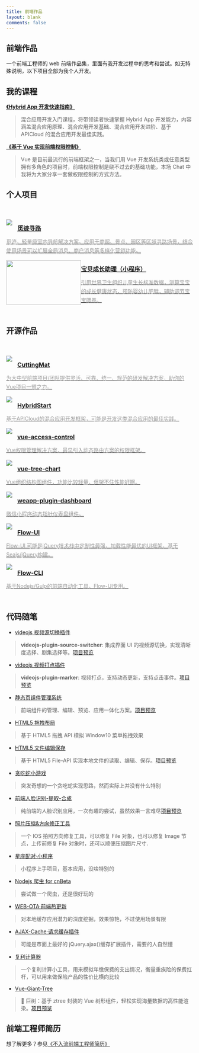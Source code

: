 ```yaml
---
title: 前端作品
layout: blank
comments: false
---
```


<style>
  .logo_wrap {
    float: left;
    width: 202px;
    height: 120px;
    overflow: hidden;
    text-align: center
  }

  .comp-cards .logo_wrap img {
    float: none;
    height: 100%;
    margin: 0 auto;
  }

  .comp-cards {
    font-size: 0;
    margin: 40px 0;
  }

  .comp-cards ul {
    overflow: hidden;
    padding: 0;
  }

  .comp-cards li {
    margin: 14px 0;
  }

  .comp-cards a {
    display: block;
    position: relative;
    border: 0;
    overflow: hidden;
  }

  .comp-cards img {
    float: left;
    margin: 0 14px 0 0;
    max-height: 120px;
  }

  .comp-cards h3 {
    font-size: 16px;
    font-weight: 700;
    margin: 0;
    height: 3em;
    line-height: 3em;
    overflow: hidden;
  }

  .comp-cards .desc {
    display: block;
    line-height: 1.7em;
    color: #999;
    margin: 0;
    font-size: 14px;
  }

  .comp-cards a:hover h3 {
    text-decoration: underline;
  }

  .comp-cards a:hover .desc {
    color: #333;
  }

  @media only screen and (max-device-width: 640px) {
    .comp-cards img {
      float: none;
      display: block;
    }

  }
</style>

## 前端作品

一个前端工程师的 web 前端作品集，里面有我开发过程中的思考和尝试。如无特殊说明，以下项目全部为我个人开发。

## 我的课程

[**《Hybrid App 开发快速指南》**](https://gitbook.cn/gitchat/column/5b679a1d201ffa4ab88e7d5d)

> 混合应用开发入门课程，将带领读者快速掌握 Hybrid App 开发能力，内容涵盖混合应用原理、混合应用开发基础、混合应用开发进阶、基于 APICloud 的混合应用开发最佳实践。

[**《基于 Vue 实现前端权限控制》**](https://gitbook.cn/gitchat/activity/5a1f620f52525e427b667ca6)

> Vue 是目前最流行的前端框架之一，当我们用 Vue 开发系统类或任意类型拥有多角色的项目时，前端权限控制是绕不过去的基础功能，本场 Chat 中我将为大家分享一套做权限控制的方式方法。

## 个人项目

<div class="comp-cards">
  <ul>
    <li><a href="https://tracesr.github.io/" title="觅迹导航" target="_blank"><img
          src="https://refined-x.com/asset/tracesr.png" alt="Tracesr logo">
        <h3>觅迹寻路</h3><span class="desc">觅迹，轻量级室内导航解决方案。应用于商超、景点、园区等区域寻路场景，结合使用场景可以扩展全局消息、商户消息等多样化营销功能。</span>
      </a></li>
    <li><a href="https://mp.weixin.qq.com/s/CVQWLJ5Wn9gcAP4NCEhNqw" title="成长助理" target="_blank">
        <div class="logo_wrap"><img src="https://refined-x.com/asset/baby_assistant2.png" alt="成长助理"></div>
        <h3>宝贝成长助理（小程序）</h3><span class="desc">引用世界卫生组织儿童生长标准数据，测算宝宝的成长健康状态，预防婴幼儿肥胖，辅助调节宝宝喂养。</span>
      </a></li>
  </ul>
</div>

## 开源作品

<div class="comp-cards">
  <ul>
    <li><a href="https://cutting-mat.github.io/" title="CuttingMat" target="_blank"><img
          src="https://refined-x.com/asset/cutting-mat-logo.png" alt="cutting-mat-logo">
        <h3>CuttingMat</h3><span class="desc">为大中型前端项目/团队提供灵活、可靠、统一、规范的研发解决方案，助你的Vue项目一臂之力。</span>
      </a></li>
    <li><a href="//refined-x.com/HybridStart/" title="HybridStart" target="_blank"><img
          src="https://refined-x.com/asset/hybridstart-logo.jpg" alt="HybridStart logo">
        <h3>HybridStart</h3><span class="desc">基于APICloud的混合应用开发框架，可能是开发这类混合应用的最佳实践。</span>
      </a></li>
    <li><a href="https://github.com/tower1229/Vue-Access-Control" title="vue-access-control" target="_blank"><img
          src="https://refined-x.com/asset/vsc-logo.png" alt="vue-access-control logo">
        <h3>vue-access-control</h3><span class="desc">Vue权限管理解决方案，最早引入动态路由方案的权限框架。</span>
      </a></li>
    <li><a href="https://github.com/tower1229/Vue-Tree-Chart" title="vue-tree-chart" target="_blank"><img
          src="https://refined-x.com/asset/vtc-logo.png" alt="vue-tree-chart logo">
        <h3>vue-tree-chart</h3><span class="desc">Vue组织结构图组件，功能比较轻量，但架不住性能好啊。</span>
      </a></li>
    <li><a href="https://github.com/tower1229/weapp-plugin-dashboard" title="weapp-plugin-dashboard"
        target="_blank"><img src="https://refined-x.com/asset/weapp-plugin-dashboard.png"
          alt="weapp-plugin-dashboard preview">
        <h3>weapp-plugin-dashboard</h3><span class="desc">微信小程序动态指针仪表盘组件。</span>
      </a></li>
    <li><a href="//flow-ui.github.io/" title="Flow-UI" target="_blank"><img
          src="https://refined-x.com/asset/flow-ui-logo.jpg" alt="Flow-UI logo">
        <h3>Flow-UI</h3><span class="desc">Flow-UI 可能是jQuery技术栈中定制性最强，加载性能最优的UI框架，基于Seajs/jQuery构建。</span>
      </a></li>
    <li><a href="//flow-ui.github.io/Flow-CLI/" title="Flow-CLI" target="_blank"><img
          src="https://refined-x.com/asset/flow-cli-logo.jpg" alt="Flow-CLI logo">
        <h3>Flow-CLI</h3><span class="desc">基于Nodejs/Gulp的前端自动化工具，Flow-UI专用。</span>
      </a></li>
  </ul>
</div>

## 代码随笔

- [videojs 视频源切换插件](https://github.com/tower1229/videojs-plugin-source-switcher)

> **videojs-plugin-source-switcher**: 集成界面 UI 的视频源切换，实现清晰度选择、剧集选择等。[项目预览](http://refined-x.com/videojs-plugin-source-switcher/)

- [videojs 视频打点插件](https://github.com/tower1229/videojs-plugin-marker)

> **videojs-plugin-marker**: 视频打点，支持动态更新，支持点击事件。[项目预览](http://refined-x.com/videojs-plugin-marker/)

- [静态页组件管理系统](https://github.com/tower1229/WidgetsPlayground)

> 前端组件的管理、编辑、预览、应用一体化方案。[项目预览](https://refined-x.com/WidgetsPlayground/)

- [HTML5 拖拽布局](https://refined-x.com/projects/codes/startmenu.html)

> 基于 HTML5 拖拽 API 模拟 Window10 菜单拖拽效果

- [HTML5 文件编辑保存](https://github.com/tower1229/htm5-file-operations)

> 基于 HTML5 File-API 实现本地文件的读取、编辑、保存。[项目预览](https://refined-x.com/htm5-file-operations/)

- [贪吃蛇小游戏](https://refined-x.com/projects/codes/snake.html)

> 突发奇想的一个贪吃蛇实现思路，然而实际上并没有什么特别

- [前端人脸识别-提取-合成](https://github.com/tower1229/frontend-face-detection)

> 纯前端的人脸识别应用，一次有趣的尝试，虽然效果一言难尽[项目预览](https://refined-x.com/frontend-face-detection/)

- [照片压缩&方向修正工具](https://github.com/tower1229/ios-photo-repair)

> 一个 IOS 拍照方向修复工具，可以修复 File 对象，也可以修复 Image 节点，上传前修复 File 对象时，还可以顺便压缩图片尺寸.

- [星座配对·小程序](https://github.com/tower1229/weapp-star)

> 小程序上手项目，基本应用，没啥特别的

- [Nodejs 爬虫 for cnBeta](https://github.com/tower1229/crawler)

> 尝试做一个爬虫，还是很好玩的

- [WEB-OTA·前端热更新](https://github.com/tower1229/WEB-OTA)

> 对本地缓存应用潜力的深度挖掘，效果惊艳，不过使用场景有限

- [AJAX-Cache·请求缓存插件](https://github.com/tower1229/AJAX-Cache)

> 可能是市面上最好的 jQuery.ajax()缓存扩展插件，需要的人自然懂

- [复利计算器](http://refined-x.com/projects/codes/interest.html)

> 一个复利计算小工具，用来模拟年缴保费的支出情况，衡量重疾险的保费扛杆，可以用来做保险产品的性价比横向比较

- [Vue-Giant-Tree](https://github.com/tower1229/Vue-Giant-Tree)

> 🌳 巨树：基于 ztree 封装的 Vue 树形组件，轻松实现海量数据的高性能渲染。[项目预览](https://refined-x.com/Vue-Giant-Tree/)

## [](#前端工程师简历 "前端工程师简历")前端工程师简历

想了解更多？参见[《不入流前端工程师简历》](https://refined-x.com/about/)

